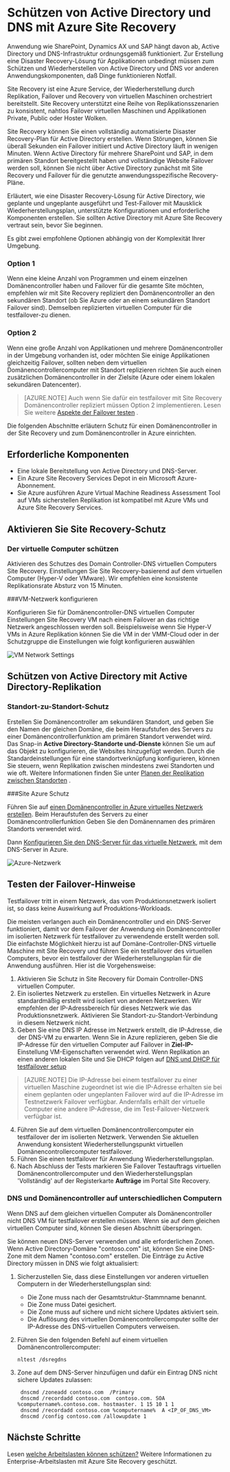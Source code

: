<properties
    pageTitle="Schützen von Active Directory und DNS mit Azure Site Recovery | Microsoft Azure"
    description="Dieser Artikel beschreibt, wie eine Disaster Recovery-Lösung für Active Directory mit Azure Site Recovery implementiert."
    services="site-recovery"
    documentationCenter=""
    authors="prateek9us"
    manager="abhiag"
    editor=""/>

<tags
    ms.service="site-recovery"
    ms.devlang="na"
    ms.topic="article"
    ms.tgt_pltfrm="na"
    ms.workload="storage-backup-recovery"
    ms.date="08/31/2016"
    ms.author="pratshar"/>

# <a name="protect-active-directory-and-dns-with-azure-site-recovery"></a>Schützen von Active Directory und DNS mit Azure Site Recovery

Anwendung wie SharePoint, Dynamics AX und SAP hängt davon ab, Active Directory und DNS-Infrastruktur ordnungsgemäß funktioniert. Zur Erstellung eine Disaster Recovery-Lösung für Applikationen unbedingt müssen zum Schützen und Wiederherstellen von Active Directory und DNS vor anderen Anwendungskomponenten, daß Dinge funktionieren Notfall.

Site Recovery ist eine Azure Service, der Wiederherstellung durch Replikation, Failover und Recovery von virtuellen Maschinen orchestriert bereitstellt. Site Recovery unterstützt eine Reihe von Replikationsszenarien zu konsistent, nahtlos Failover virtuellen Maschinen und Applikationen Private, Public oder Hoster Wolken.

Site Recovery können Sie einen vollständig automatisierte Disaster Recovery-Plan für Active Directory erstellen. Wenn Störungen, können Sie überall Sekunden ein Failover initiiert und Active Directory läuft in wenigen Minuten. Wenn Active Directory für mehrere SharePoint und SAP, in dem primären Standort bereitgestellt haben und vollständige Website Failover werden soll, können Sie nicht über Active Directory zunächst mit Site Recovery und Failover für die genutzte anwendungsspezifische Recovery-Pläne.

Erläutert, wie eine Disaster Recovery-Lösung für Active Directory, wie geplante und ungeplante ausgeführt und Test-Failover mit Mausklick Wiederherstellungsplan, unterstützte Konfigurationen und erforderliche Komponenten erstellen.  Sie sollten Active Directory mit Azure Site Recovery vertraut sein, bevor Sie beginnen.

Es gibt zwei empfohlene Optionen abhängig von der Komplexität Ihrer Umgebung.

### <a name="option-1"></a>Option 1

Wenn eine kleine Anzahl von Programmen und einem einzelnen Domänencontroller haben und Failover für die gesamte Site möchten, empfehlen wir mit Site Recovery repliziert den Domänencontroller an den sekundären Standort (ob Sie Azure oder an einem sekundären Standort Failover sind). Demselben replizierten virtuellen Computer für die testfailover-zu dienen.

### <a name="option-2"></a>Option 2

Wenn eine große Anzahl von Applikationen und mehrere Domänencontroller in der Umgebung vorhanden ist, oder möchten Sie einige Applikationen gleichzeitig Failover, sollten neben dem virtuellen Domänencontrollercomputer mit Standort replizieren richten Sie auch einen zusätzlichen Domänencontroller in der Zielsite (Azure oder einem lokalen sekundären Datencenter).

>[AZURE.NOTE] Auch wenn Sie dafür ein testfailover mit Site Recovery Domänencontroller repliziert müssen Option 2 implementieren. Lesen Sie weitere [Aspekte der Failover testen](#considerations-for-test-failover) .


Die folgenden Abschnitte erläutern Schutz für einen Domänencontroller in der Site Recovery und zum Domänencontroller in Azure einrichten.


## <a name="prerequisites"></a>Erforderliche Komponenten

- Eine lokale Bereitstellung von Active Directory und DNS-Server.
- Ein Azure Site Recovery Services Depot in ein Microsoft Azure-Abonnement.
- Sie Azure ausführen Azure Virtual Machine Readiness Assessment Tool auf VMs sicherstellen Replikation ist kompatibel mit Azure VMs und Azure Site Recovery Services.


## <a name="enable-protection-using-site-recovery"></a>Aktivieren Sie Site Recovery-Schutz


### <a name="protect-the-virtual-machine"></a>Der virtuelle Computer schützen

Aktivieren des Schutzes des Domain Controller-DNS virtuellen Computers Site Recovery. Einstellungen Sie Site Recovery-basierend auf dem virtuellen Computer (Hyper-V oder VMware). Wir empfehlen eine konsistente Replikationsrate Absturz von 15 Minuten.

###<a name="configure-virtual-machine-network-settings"></a>VM-Netzwerk konfigurieren

Konfigurieren Sie für Domänencontroller-DNS virtuellen Computer Einstellungen Site Recovery VM nach einem Failover an das richtige Netzwerk angeschlossen werden soll. Beispielsweise wenn Sie Hyper-V VMs in Azure Replikation können Sie die VM in der VMM-Cloud oder in der Schutzgruppe die Einstellungen wie folgt konfigurieren auswählen

![VM Network Settings](./media/site-recovery-active-directory/VM-Network-Settings.png)

## <a name="protect-active-directory-with-active-directory-replication"></a>Schützen von Active Directory mit Active Directory-Replikation

### <a name="site-to-site-protection"></a>Standort-zu-Standort-Schutz

Erstellen Sie Domänencontroller am sekundären Standort, und geben Sie den Namen der gleichen Domäne, die beim Heraufstufen des Servers zu einer Domänencontrollerfunktion am primären Standort verwendet wird. Das Snap-in **Active Directory-Standorte und-Dienste** können Sie um auf das Objekt zu konfigurieren, die Websites hinzugefügt werden. Durch die Standardeinstellungen für eine standortverknüpfung konfigurieren, können Sie steuern, wenn Replikation zwischen mindestens zwei Standorten und wie oft. Weitere Informationen finden Sie unter [Planen der Replikation zwischen Standorten](https://technet.microsoft.com/library/cc731862.aspx) .

###<a name="site-to-azure-protection"></a>Site Azure Schutz

Führen Sie auf [einen Domänencontroller in Azure virtuelles Netzwerk erstellen](../active-directory/active-directory-install-replica-active-directory-domain-controller.md). Beim Heraufstufen des Servers zu einer Domänencontrollerfunktion Geben Sie den Domänennamen des primären Standorts verwendet wird.

Dann [Konfigurieren Sie den DNS-Server für das virtuelle Netzwerk](../active-directory/active-directory-install-replica-active-directory-domain-controller.md#reconfigure-dns-server-for-the-virtual-network), mit dem DNS-Server in Azure.

![Azure-Netzwerk](./media/site-recovery-active-directory/azure-network.png)

## <a name="test-failover-considerations"></a>Testen der Failover-Hinweise

Testfailover tritt in einem Netzwerk, das vom Produktionsnetzwerk isoliert ist, so dass keine Auswirkung auf Produktions-Workloads.

Die meisten verlangen auch ein Domänencontroller und ein DNS-Server funktioniert, damit vor dem Failover der Anwendung ein Domänencontroller im isolierten Netzwerk für testfailover zu verwendende erstellt werden soll. Die einfachste Möglichkeit hierzu ist auf Domäne-Controller-DNS virtuelle Maschine mit Site Recovery und führen Sie ein testfailover des virtuellen Computers, bevor ein testfailover der Wiederherstellungsplan für die Anwendung ausführen. Hier ist die Vorgehensweise:

1. Aktivieren Sie Schutz in Site Recovery für Domain Controller-DNS virtuellen Computer.
2. Ein isoliertes Netzwerk zu erstellen. Ein virtuelles Netzwerk in Azure standardmäßig erstellt wird isoliert von anderen Netzwerken. Wir empfehlen der IP-Adressbereich für dieses Netzwerk wie das Produktionsnetzwerk. Aktivieren Sie Standort-zu-Standort-Verbindung in diesem Netzwerk nicht.
3. Geben Sie eine DNS IP Adresse im Netzwerk erstellt, die IP-Adresse, die der DNS-VM zu erwarten. Wenn Sie in Azure replizieren, geben Sie die IP-Adresse für den virtuellen Computer auf Failover in **Ziel-IP-** Einstellung VM-Eigenschaften verwendet wird. Wenn Replikation an einen anderen lokalen Site und Sie DHCP folgen auf [DNS und DHCP für testfailover setup](site-recovery-failover.md#prepare-dhcp)

>[AZURE.NOTE] Die IP-Adresse bei einem testfailover zu einer virtuellen Maschine zugeordnet ist wie die IP-Adresse erhalten sie bei einem geplanten oder ungeplanten Failover wird auf die IP-Adresse im Testnetzwerk Failover verfügbar. Andernfalls erhält der virtuelle Computer eine andere IP-Adresse, die im Test-Failover-Netzwerk verfügbar ist.

4. Führen Sie auf dem virtuellen Domänencontrollercomputer ein testfailover der im isolierten Netzwerk. Verwenden Sie aktuellen Anwendung konsistent Wiederherstellungspunkt virtuellen Domänencontrollercomputer testfailover. 
5. Führen Sie einen testfailover für Anwendung Wiederherstellungsplan.
6. Nach Abschluss der Tests markieren Sie Failover Testauftrags virtuellen Domänencontrollercomputer und den Wiederherstellungsplan 'Vollständig' auf der Registerkarte **Aufträge** im Portal Site Recovery.

### <a name="dns-and-domain-controller-on-different-machines"></a>DNS und Domänencontroller auf unterschiedlichen Computern

Wenn DNS auf dem gleichen virtuellen Computer als Domänencontroller nicht DNS VM für testfailover erstellen müssen. Wenn sie auf dem gleichen virtuellen Computer sind, können Sie diesen Abschnitt überspringen.

Sie können neuen DNS-Server verwenden und alle erforderlichen Zonen. Wenn Active Directory-Domäne "contoso.com" ist, können Sie eine DNS-Zone mit dem Namen "contoso.com" erstellen. Die Einträge zu Active Directory müssen in DNS wie folgt aktualisiert:

1. Sicherzustellen Sie, dass diese Einstellungen vor anderen virtuellen Computern in der Wiederherstellungsplan sind:

    - Die Zone muss nach der Gesamtstruktur-Stammname benannt.
    - Die Zone muss Datei gesichert.
    - Die Zone muss auf sichere und nicht sichere Updates aktiviert sein.
    - Die Auflösung des virtuellen Domänencontrollercomputer sollte der IP-Adresse des DNS-virtuellen Computers verweisen.

2. Führen Sie den folgenden Befehl auf einem virtuellen Domänencontrollercomputer:

    `nltest /dsregdns`

3. Zone auf dem DNS-Server hinzufügen und dafür ein Eintrag DNS nicht sichere Updates zulassen:

        dnscmd /zoneadd contoso.com  /Primary
        dnscmd /recordadd contoso.com  contoso.com. SOA %computername%.contoso.com. hostmaster. 1 15 10 1 1
        dnscmd /recordadd contoso.com %computername%  A <IP_OF_DNS_VM>
        dnscmd /config contoso.com /allowupdate 1


## <a name="next-steps"></a>Nächste Schritte

Lesen [welche Arbeitslasten können schützen?](../site-recovery/site-recovery-workload.md) Weitere Informationen zu Enterprise-Arbeitslasten mit Azure Site Recovery geschützt.
